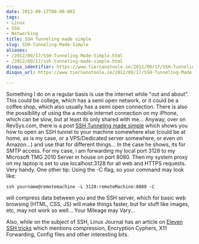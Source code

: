 ```yaml
---
date: 2012-09-17T00:00:00Z
tags:
- Linux
- SSH
- Networking
title: SSH Tunneling made simple
slug: SSH-Tunneling-Made-Simple
aliases:
- /2012/09/17/SSH-Tunneling-Made-Simple.html
- /2012/09/17/ssh-tunneling-made-simple.html
disqus_identifier: https://www.tiernanotoole.ie/2012/09/17/SSH-Tunneling-Made-Simple.html
disqus_url: https://www.tiernanotoole.ie/2012/09/17/SSH-Tunneling-Made-Simple.html

---
```

 Something I do on a regular basis is use the internet while "out and about". This could be college, which has a semi open network, or it could be a coffee shop, which also usually has a semi open connection. There is also the possibility of using the a mobile internet connection on my iPhone, which can be slow, but at least its only shared with me... Anyway, over on RevSys.com, there is a post [SSH Tunneling made simple][1] which shows you how to open an SSH tunnel to your machine somewhere else (could be at home, as is my case, or a VPS/Dedicated server somewhere, or even on Amazon...) and use that for different things... In the case he shows, its for SMTP access. For my case, i am forwarding my local port 3128 to my Microsoft TMG 2010 Server in house on port 8080. Then my system proxy on my laptop is set to use localhost:3128 for all web and HTTPS requests. Very handy. One other tip: Using the -C flag, so your command may look like:

`ssh yourname@remotemachine -L 3128:remoteMachine:8080 -C`

will compress data between you and the SSH server, which for basic web browsing (HTML, CSS, JS) will make things faster, but for stuff like images, etc, may not work so well... Your Mileage may Vary...

Also, while on the subject of SSH, Linux Journal has an article on [Eleven SSH tricks][2] which mentions compression, Encryption Cyphers, X11 Forwarding, Config files and other interesting bits.

[1]:http://www.revsys.com/writings/quicktips/ssh-tunnel.html
[2]:http://www.linuxjournal.com/article/6602